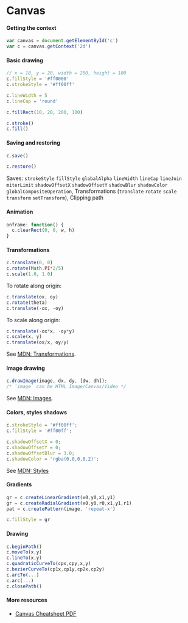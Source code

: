 # Canvas

#### Getting the context

```js
var canvas = document.getElementById('c')
var c = canvas.getContext('2d')
```

#### Basic drawing

```js
// x = 10, y = 20, width = 200, height = 100
c.fillStyle = '#ff0000'
c.strokeStyle = '#ff00ff'
```

```js
c.lineWidth = 5
c.lineCap = 'round'
```

```js
c.fillRect(10, 20, 200, 100)
```

```js
c.stroke()
c.fill()
```

#### Saving and restoring

```js
c.save()
```

```js
c.restore()
```

Saves: `strokeStyle` `fillStyle` `globalAlpha` `lineWidth` `lineCap` `lineJoin` `miterLimit` `shadowOffsetX` `shadowOffsetY` `shadowBlur` `shadowColor` `globalCompositeOperation`, Transformations (`translate` `rotate` `scale` `transform` `setTransform`), Clipping path

#### Animation

```js
onframe: function() {
  c.clearRect(0, 0, w, h)
}
```

#### Transformations

```js
c.translate(0, 0)
c.rotate(Math.PI*2/5)
c.scale(1.0, 1.0)
```

To rotate along origin:

```js
c.translate(ox, oy)
c.rotate(theta)
c.translate(-ox, -oy)
```

To scale along origin:

```js
c.translate(-ox*x, -oy*y)
c.scale(x, y)
c.translate(ox/x, oy/y)
```

See [MDN: Transformations](https://developer.mozilla.org/en-US/docs/Canvas\_tutorial/Transformations).

#### Image drawing

```js
c.drawImage(image, dx, dy, [dw, dh]);
/* `image` can be HTML Image/Canvas/Video */
```

See [MDN: Images](https://developer.mozilla.org/en-US/docs/Canvas\_tutorial/Using\_images).

#### Colors, styles shadows

```js
c.strokeStyle = '#ff00ff';
c.fillStyle = '#ff00ff';
```

```js
c.shadowOffsetX = 0;
c.shadowOffsetY = 0;
c.shadowOffsetBlur = 3.0;
c.shadowColor = 'rgba(0,0,0,0.2)';
```

See [MDN: Styles](https://developer.mozilla.org/en-US/docs/Canvas\_tutorial/Applying\_styles\_and\_colors)

#### Gradients

```js
gr = c.createLinearGradient(x0,y0,x1,y1)
gr = c.createRadialGradient(x0,y0,r0,x1,y1,r1)
pat = c.createPattern(image, 'repeat-x')
```

```js
c.fillStyle = gr
```

#### Drawing

```js
c.beginPath()
c.moveTo(x,y)
c.lineTo(x,y)
c.quadraticCurveTo(cpx,cpy,x,y)
c.bezierCurveTo(cp1x,cp1y,cp2x,cp2y)
c.arcTo(...)
c.arc(...)
c.closePath()
```

#### More resources

* [Canvas Cheatsheet PDF](http://www.nihilogic.dk/labs/canvas\_sheet/HTML5\_Canvas\_Cheat\_Sheet.pdf)
